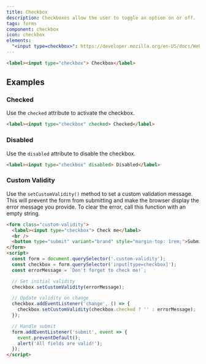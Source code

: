 ```yaml
---
title: Checkbox
description: Checkboxes allow the user to toggle an option on or off.
tags: forms
component: checkbox
icon: checkbox
elements:
  "<input type=checkbox>": https://developer.mozilla.org/en-US/docs/Web/HTML/Element/input/checkbox
---
```


```html {.example}
<label><input type="checkbox"> Checkbox</label>
```

## Examples

### Checked

Use the `checked` attribute to activate the checkbox.

```html {.example}
<label><input type="checkbox" checked> Checked</label>
```

<!--
### Indeterminate

Use the `indeterminate` JS property to make the checkbox indeterminate.

```html {.example}
<label><input type="checkbox" class="indeterminate"> Indeterminate</label>
<script>
  document.querySelector(".indeterminate").indeterminate = true;
</script>
```
-->

### Disabled

Use the `disabled` attribute to disable the checkbox.

```html {.example}
<label><input type="checkbox" disabled> Disabled</label>
```

<!--
### Sizes

Use the [size utilities](/docs/utilities/size) to change a checkbox's size.

```html {.example}
<label><input type="checkbox" class="wa-size-s"> Small</label>
<br />
<label><input type="checkbox" class="wa-size-m"> Medium</label>
<br />
<label><input type="checkbox" class="wa-size-l"> Large</label>
```
-->

### Custom Validity

Use the `setCustomValidity()` method to set a custom validation message. This will prevent the form from submitting and make the browser display the error message you provide. To clear the error, call this function with an empty string.

```html {.example}
<form class="custom-validity">
  <label><input type="checkbox"> Check me</label>
  <br />
  <button type="submit" variant="brand" style="margin-top: 1rem;">Submit</button>
</form>
<script>
  const form = document.querySelector('.custom-validity');
  const checkbox = form.querySelector('input[type=checkbox]');
  const errorMessage = `Don't forget to check me!`;

  // Set initial validity
  checkbox.setCustomValidity(errorMessage);

  // Update validity on change
  checkbox.addEventListener('change', () => {
    checkbox.setCustomValidity(checkbox.checked ? '' : errorMessage);
  });

  // Handle submit
  form.addEventListener('submit', event => {
    event.preventDefault();
    alert('All fields are valid!');
  });
</script>
```
